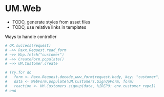 # UM.Web

- TODO, generate styles from asset files
- TODO, use relative links in templates

Ways to handle controller

```elixir
# OK.success(request)
# ~>> Raxx.Request.read_form
# ~>> Map.fetch("customer")
# ~>> CreateForm.populate()
# ~>> UM.Customer.create

# Try.for do
#   form <- Raxx.Request.decode_www_form(request.body, key: "customer")
#   data <- WebForm.populate(UM.Customers.SignUpForm, form)
#   reaction <- UM.Customers.signup(data, %{REPO: env.customer_repo})
# end
```
